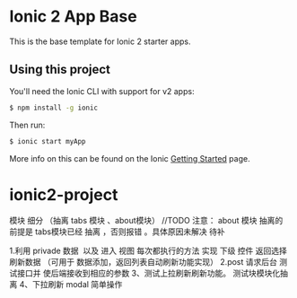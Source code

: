 Ionic 2 App Base
=====================

This is the base template for Ionic 2 starter apps.

## Using this project

You'll need the Ionic CLI with support for v2 apps:

```bash
$ npm install -g ionic
```

Then run:

```bash
$ ionic start myApp
```

More info on this can be found on the Ionic [Getting Started](http://ionicframework.com/docs/v2/getting-started/) page.
# ionic2-project
模块 细分 （抽离 tabs 模块 、about模块）
//TODO
注意： about 模块 抽离的 前提是  tabs模块已经 抽离  ，否则报错 。具体原因未解决 待补 

1.利用 privade 数据  以及 进入 视图 每次都执行的方法 实现 下级 控件 返回选择刷新数据 （可用于 数据添加，返回列表自动刷新功能实现）
2.post 请求后台 测试接口并 使后端接收到相应的参数 
3、测试上拉刷新刷新功能。
    测试块模块化抽离
4、下拉刷新
    modal 简单操作
